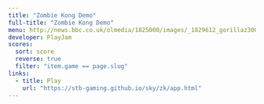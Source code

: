 ```yaml
---
title: "Zombie Kong Demo"
full-title: "Zombie Kong Demo"
menu: http://news.bbc.co.uk/olmedia/1825000/images/_1829612_gorillaz300.jpg
developer: PlayJam
scores:
  sort: score
  reverse: true
  filter: "item.game == page.slug"
links:
  - title: Play
    url: "https://stb-gaming.github.io/sky/zk/app.html"
---
```

